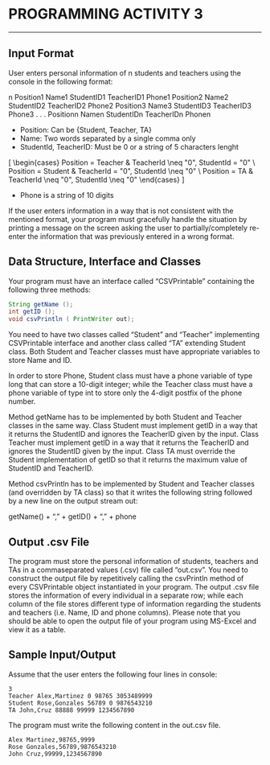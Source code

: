 # PROGRAMMING ACTIVITY 3

--------------

## Input Format

User enters personal information of n students and teachers using the console in the following
format:

n
Position1 Name1 StudentID1 TeacherID1 Phone1
Position2 Name2 StudentID2 TeacherID2 Phone2
Position3 Name3 StudentID3 TeacherID3 Phone3
. . .
Positionn Namen StudentIDn TeacherIDn Phonen

* Position: Can be {Student, Teacher, TA}
* Name: Two words separated by a single comma only
* StudentId, TeacherID: Must be 0 or a string of 5 characters lenght

\[ \begin{cases}
      Position = Teacher & TeacherId \neq "0", StudentId = "0" \\
      Position = Student & TeacherId = "0", StudentId \neq "0" \\
      Position = TA      & TeacherId \neq "0", StudentId \neq "0"
   \end{cases}
\]

* Phone is a string of 10 digits

If the user enters information in a way that is not consistent with the mentioned format, your
program must gracefully handle the situation by printing a message on the screen asking the
user to partially/completely re-enter the information that was previously entered in a wrong
format.

## Data Structure, Interface and Classes

Your program must have an interface called “CSVPrintable” containing the following three
methods:

```Java
String getName ();
int getID ();
void csvPrintln ( PrintWriter out);
```

You need to have two classes called “Student” and “Teacher” implementing CSVPrintable interface and another class called “TA” extending Student class. Both Student and Teacher classes must have appropriate variables to store Name and ID.

In order to store Phone, Student class must have a phone variable of type long that can store a 10-digit integer; while the Teacher class must have a phone variable of type int to store only the 4-digit postfix of the phone number.

Method getName has to be implemented by both Student and Teacher classes in the same way. Class Student must implement getID in a way that it returns the StudentID
and ignores the TeacherID given by the input. Class Teacher must implement getID in a way that it returns the TeacherID and ignores the StudentID given by the input. Class TA must override the Student implementation of getID so that it returns the maximum value of
StudentID and TeacherID.

Method csvPrintln has to be implemented by Student and Teacher classes (and overridden
by TA class) so that it writes the following string followed by a new line on the output stream
out:

getName() + “,” + getID() + “,” + phone

## Output .csv File

The program must store the personal information of students, teachers and TAs in a commaseparated values (.csv) file called “out.csv”. You need to construct the output file by repetitively calling the csvPrintln method of every CSVPrintable object instantiated in your program. The output .csv file stores the information of every individual in a separate row; while each column of the file stores different type of information regarding the students and teachers (i.e. Name, ID and phone columns). Please note that you should be able to open the output file of your program using MS-Excel and view it as a table.

## Sample Input/Output

Assume that the user enters the following four lines in console:

```Bach
3
Teacher Alex,Martinez 0 98765 3053489999
Student Rose,Gonzales 56789 0 9876543210
TA John,Cruz 88888 99999 1234567890
```

The program must write the following content in the out.csv file.

```Bach
Alex Martinez,98765,9999
Rose Gonzales,56789,9876543210
John Cruz,99999,1234567890
```
